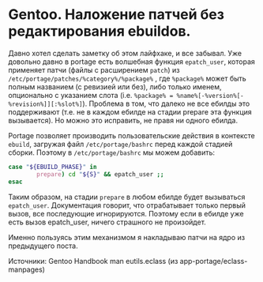 # Gentoo. Наложение патчей без редактирования ebuildов.
Давно хотел сделать заметку об этом лайфхаке, и все забывал. Уже довольно давно в portage есть волшебная функция `epatch_user`, которая применяет патчи (файлы с расширением `patch`) из `/etc/portage/patches/%category%/%package%` , где `%package%` может быть полным названием (с ревизией или без), либо только именем, опционально с указанием слота (i.e. `%package% = %name%[-%version%[-%revision%]][:%slot%]`). Проблема в том, что далеко не все ебилды это поддерживают (т.е. не в каждом ебилде на стадии prepare эта функция вызывается). Но можно это исправить, не правя ни одного ебилда.

Portage позволяет производить пользовательские действия в контексте `ebuild`, загружая файл `/etc/portage/bashrc` перед каждой стадией сборки. Поэтому в `/etc/portage/bashrc` мы можем добавить:

```bash
case "${EBUILD_PHASE}" in
        prepare) cd "${S}" && epatch_user ;;
esac
```
Таким образом, на стадии `prepare` в любом ебилде будет вызываться `epatch_user`. Документация говорит, что отрабатывает только первый вызов, все последующие игнорируются. Поэтому если в ебилде уже есть вызов epatch_user, ничего страшного не произойдет.

Именно пользуясь этим механизмом я накладываю патчи на ядро из предыдущего поста.

Источники: Gentoo Handbook man eutils.eclass (из app-portage/eclass-manpages)
